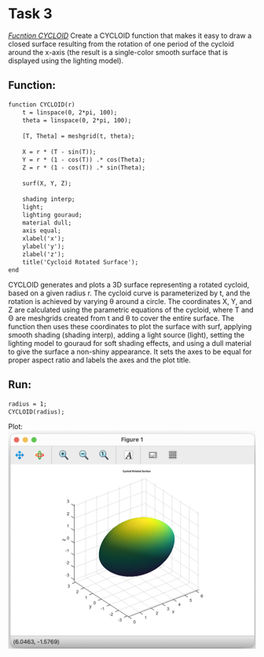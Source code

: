 # Task 3
*[Fucntion CYCLOID](https://github.com/Yggdrasill501/matlab_math_tasks/blob/main/Task_3/CYCLOID.m)* Create a CYCLOID function that makes it easy to draw a closed surface resulting from the rotation of one period of the cycloid
around the x-axis (the result is a single-color smooth surface that is displayed using the lighting model).

## Function:
```
function CYCLOID(r)
    t = linspace(0, 2*pi, 100);
    theta = linspace(0, 2*pi, 100);

    [T, Theta] = meshgrid(t, theta);

    X = r * (T - sin(T));
    Y = r * (1 - cos(T)) .* cos(Theta);
    Z = r * (1 - cos(T)) .* sin(Theta);

    surf(X, Y, Z);
    
    shading interp;        
    light;      
    lighting gouraud;      
    material dull;        
    axis equal;
    xlabel('x');
    ylabel('y');
    zlabel('z');
    title('Cycloid Rotated Surface');
end
```

CYCLOID generates and plots a 3D surface representing a rotated cycloid, based on a given radius r. The cycloid curve is
parameterized by t, and the rotation is achieved by varying θ around a circle. The coordinates X, Y, and Z are 
calculated using the parametric equations of the cycloid, where T and Θ are meshgrids created from t and θ to cover the
entire surface. The function then uses these coordinates to plot the surface with surf, applying smooth shading 
(shading interp), adding a light source (light), setting the lighting model to gouraud for soft shading effects, 
and using a dull material to give the surface a non-shiny appearance. It sets the axes to be equal for proper aspect 
ratio and labels the axes and the plot title.

## Run: 
```
radius = 1;
CYCLOID(radius);
```

Plot:
![plot](plot.png)

